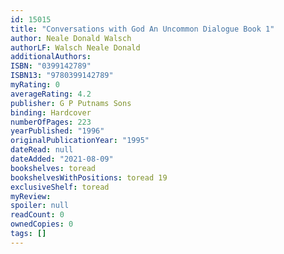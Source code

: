```yaml
---
id: 15015
title: "Conversations with God An Uncommon Dialogue Book 1"
author: Neale Donald Walsch
authorLF: Walsch Neale Donald
additionalAuthors:
ISBN: "0399142789"
ISBN13: "9780399142789"
myRating: 0
averageRating: 4.2
publisher: G P Putnams Sons
binding: Hardcover
numberOfPages: 223
yearPublished: "1996"
originalPublicationYear: "1995"
dateRead: null
dateAdded: "2021-08-09"
bookshelves: toread
bookshelvesWithPositions: toread 19
exclusiveShelf: toread
myReview:
spoiler: null
readCount: 0
ownedCopies: 0
tags: []
---
```

